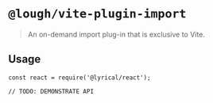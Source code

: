 # `@lough/vite-plugin-import`

> An on-demand import plug-in that is exclusive to Vite.

## Usage

```
const react = require('@lyrical/react');

// TODO: DEMONSTRATE API
```
